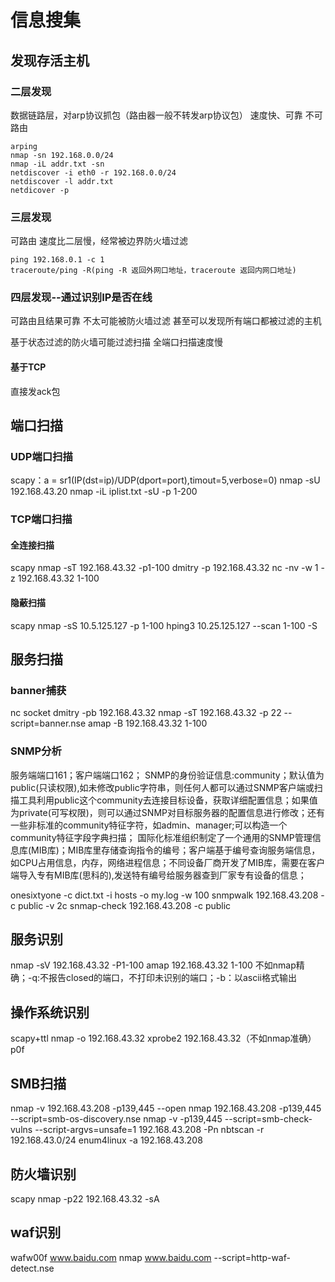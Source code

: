 # 信息搜集
## 发现存活主机
### 二层发现
数据链路层，对arp协议抓包（路由器一般不转发arp协议包）
速度快、可靠
不可路由
```
arping
nmap -sn 192.168.0.0/24 
nmap -iL addr.txt -sn 
netdiscover -i eth0 -r 192.168.0.0/24
netdiscover -l addr.txt
netdicover -p
```

### 三层发现
可路由
速度比二层慢，经常被边界防火墙过滤
```
ping 192.168.0.1 -c 1 
traceroute/ping -R(ping -R 返回外网口地址，traceroute 返回内网口地址)
```

### 四层发现--通过识别IP是否在线
可路由且结果可靠
不太可能被防火墙过滤
甚至可以发现所有端口都被过滤的主机

基于状态过滤的防火墙可能过滤扫描
全端口扫描速度慢

#### 基于TCP
直接发ack包


## 端口扫描
### UDP端口扫描
scapy：a = sr1(IP(dst=ip)/UDP(dport=port),timout=5,verbose=0)
nmap -sU 192.168.43.20
nmap -iL iplist.txt -sU -p 1-200
### TCP端口扫描
#### 全连接扫描
scapy
nmap -sT 192.168.43.32 -p1-100
dmitry -p 192.168.43.32
nc -nv -w 1 -z 192.168.43.32 1-100
#### 隐蔽扫描
scapy
nmap -sS 10.5.125.127  -p 1-100
hping3 10.25.125.127 --scan 1-100 -S

## 服务扫描
### banner捕获
nc
socket
dmitry -pb 192.168.43.32
nmap -sT 192.168.43.32 -p 22 --script=banner.nse
amap -B 192.168.43.32 1-100

### SNMP分析
服务端端口161；客户端端口162；
SNMP的身份验证信息:community；默认值为public(只读权限),如未修改public字符串，则任何人都可以通过SNMP客户端或扫描工具利用public这个community去连接目标设备，获取详细配置信息；如果值为private(可写权限)，则可以通过SNMP对目标服务器的配置信息进行修改；还有一些非标准的community特征字符，如admin、manager;可以构造一个community特征字段字典扫描；
国际化标准组织制定了一个通用的SNMP管理信息库(MIB库)；MIB库里存储查询指令的编号；客户端基于编号查询服务端信息，如CPU占用信息，内存，网络进程信息；不同设备厂商开发了MIB库，需要在客户端导入专有MIB库(思科的),发送特有编号给服务器查到厂家专有设备的信息；

onesixtyone -c dict.txt -i hosts -o my.log -w 100
snmpwalk 192.168.43.208 -c public -v 2c
snmap-check 192.168.43.208 -c public

## 服务识别
nmap -sV 192.168.43.32 -P1-100
amap 192.168.43.32 1-100  不如nmap精确；-q:不报告closed的端口，不打印未识别的端口；-b：以ascii格式输出

## 操作系统识别
scapy+ttl
nmap -o 192.168.43.32
xprobe2 192.168.43.32（不如nmap准确）
p0f

## SMB扫描
nmap -v 192.168.43.208 -p139,445 --open
nmap 192.168.43.208 -p139,445 --script=smb-os-discovery.nse
nmap -v -p139,445 --script=smb-check-vulns --script-argvs=unsafe=1 192.168.43.208 -Pn
nbtscan -r 192.168.43.0/24
enum4linux -a 192.168.43.208

## 防火墙识别
scapy
nmap -p22 192.168.43.32 -sA

## waf识别
wafw00f www.baidu.com
nmap www.baidu.com --script=http-waf-detect.nse
